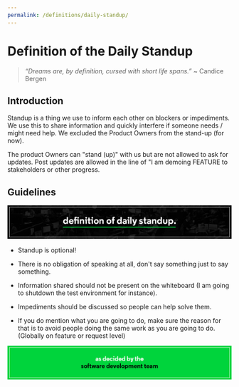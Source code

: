 ```yaml
---
permalink: /definitions/daily-standup/
---
```


# Definition of the Daily Standup

> _“Dreams are, by definition, cursed with short life spans.”_
> ~ Candice Bergen

## Introduction

Standup is a thing we use to inform each other on blockers or impediments. 
We use this to share information and quickly interfere if someone needs / might 
need help. We excluded the Product Owners from the stand-up (for now). 

The product Owners can "stand (up)" with us but are not allowed to ask for updates. 
Post updates are allowed in the line of "I am demoing FEATURE to 
stakeholders or other progress.

## Guidelines

![Definition of Daily Standup](../../images/definitions/definition-of-standup.jpg)

- Standup is optional!

- There is no obligation of speaking at all, don't say something just to say something.

- Information shared should not be present on the whiteboard
(I am going to shutdown the test environment for instance).

- Impediments should be discussed so people can help solve them.

- If you do mention what you are going to do, make sure the reason for that is to avoid 
people doing the same work as you are going to do. (Globally on feature or request level)

![As decided by the Development Team](../../images/definitions/as-decided-by-the-development-team.jpg)
